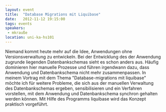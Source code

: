 ```yaml
---
layout: event
title:  "Database Migrations mit Liquibase"
date:   2012-11-12 19:15:00
tags: events
speakers:
 - mkrauße
location: uni-ka-hs101
---
```


Niemand kommt heute mehr auf die Idee, Anwendungen ohne Versionsverwaltung zu entwickeln. Bei der Entwicklung des der Anwendung zugrunde liegenden Datenbankschemas sieht es schon anders aus. Häufig dominieren hier manuelle Prozesse und führen irgendwann dazu, dass Anwendung und Datenbankschema nicht mehr zusammenpassen. In meinem Vortrag mit dem Thema "Database-migrations mit liquibase" möchte ich für weitere Probleme, die sich aus der manuellen Verwaltung des Datenbankschemas ergeben, sensibilisieren und ein Verfahren vorstellen, mit dem Anwendung und Datenbankschema synchron gehalten werden können. Mit Hilfe des Programms liquibase wird das Konzept praktisch vorgeführt.